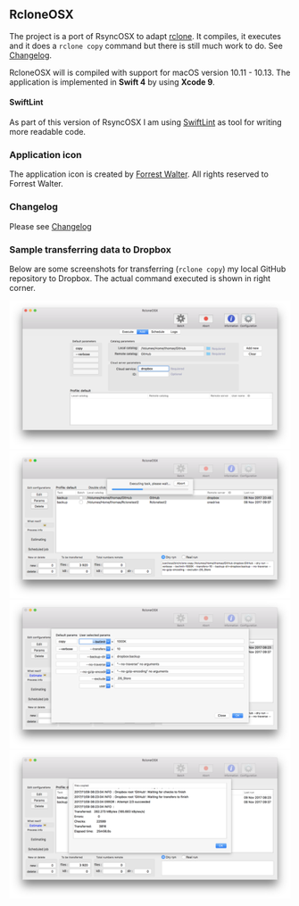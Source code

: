 ## RcloneOSX

The project is a port of RsyncOSX to adapt [rclone](https://rclone.org/). It compiles, it executes and it does a `rclone copy` command but there is still much work to do. See [Changelog](docs/RcloneOSX/Changelog.md).

RcloneOSX will is compiled with support for macOS version 10.11 - 10.13. The application is implemented in **Swift 4** by using **Xcode 9**.

#### SwiftLint

As part of this version of RsyncOSX I am using [SwiftLint](https://github.com/realm/SwiftLint) as tool for writing more readable code.

### Application icon

The application icon is created by [Forrest Walter](http://www.forrestwalter.com/). All rights reserved to Forrest Walter.

### Changelog

Please see [Changelog](docs/RcloneOSX/Changelog.md)

### Sample transferring data to Dropbox

Below are some screenshots for transferring (`rclone copy`) my local GitHub repository to Dropbox. The actual command executed is shown in right corner.

![](docs/RcloneOSX/Screenshots/DropBoxGitHub4.png)
![](docs/RcloneOSX/Screenshots/DropboxGitHub.png)
![](docs/RcloneOSX/Screenshots/DropBoxGitHub2.png)
![](docs/RcloneOSX/Screenshots/DropBoxGitHub3.png)
